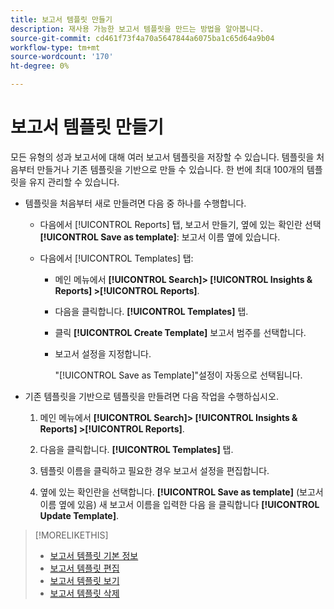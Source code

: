 ```yaml
---
title: 보고서 템플릿 만들기
description: 재사용 가능한 보고서 템플릿을 만드는 방법을 알아봅니다.
source-git-commit: cd461f73f4a70a5647844a6075ba1c65d64a9b04
workflow-type: tm+mt
source-wordcount: '170'
ht-degree: 0%

---
```


# 보고서 템플릿 만들기

모든 유형의 성과 보고서에 대해 여러 보고서 템플릿을 저장할 수 있습니다. 템플릿을 처음부터 만들거나 기존 템플릿을 기반으로 만들 수 있습니다. 한 번에 최대 100개의 템플릿을 유지 관리할 수 있습니다.

* 템플릿을 처음부터 새로 만들려면 다음 중 하나를 수행합니다.

   * 다음에서 [!UICONTROL Reports] 탭, 보고서 만들기, 옆에 있는 확인란 선택 **[!UICONTROL Save as template]**: 보고서 이름 옆에 있습니다.

   * 다음에서 [!UICONTROL Templates] 탭:

      * 메인 메뉴에서 **[!UICONTROL Search]> [!UICONTROL Insights & Reports] >[!UICONTROL Reports]**.

      * 다음을 클릭합니다. **[!UICONTROL Templates]** 탭.

      * 클릭 **[!UICONTROL Create Template]** 보고서 범주를 선택합니다.

      * 보고서 설정을 지정합니다.

         &quot;[!UICONTROL Save as Template]&quot;설정이 자동으로 선택됩니다.

* 기존 템플릿을 기반으로 템플릿을 만들려면 다음 작업을 수행하십시오.

   1. 메인 메뉴에서 **[!UICONTROL Search]> [!UICONTROL Insights & Reports] >[!UICONTROL Reports]**.

   1. 다음을 클릭합니다. **[!UICONTROL Templates]** 탭.

   1. 템플릿 이름을 클릭하고 필요한 경우 보고서 설정을 편집합니다.

   1. 옆에 있는 확인란을 선택합니다. **[!UICONTROL Save as template]** (보고서 이름 옆에 있음) 새 보고서 이름을 입력한 다음 을 클릭합니다 **[!UICONTROL Update Template]**.

>[!MORELIKETHIS]
>
>* [보고서 템플릿 기본 정보](template-about.md)
>* [보고서 템플릿 편집](template-edit.md)
>* [보고서 템플릿 보기](template-view.md)
>* [보고서 템플릿 삭제](template-delete.md)

